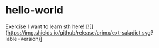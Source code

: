 # hello-world
Exercise
I want to learn sth here!
[![](https://img.shields.io/github/release/crimx/ext-saladict.svg? lable=Version)]
